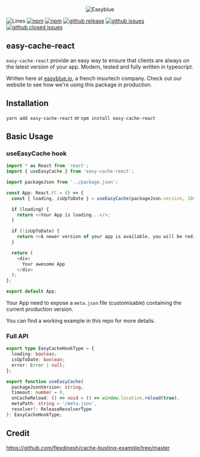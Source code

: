 <center><img src="https://i.imgur.com/bo6FcQ7.png" alt="Easyblue" /></center>

![Lines](https://img.shields.io/badge/Coverage-85.42%25-yellow.svg)
[![npm](https://img.shields.io/npm/v/easy-cache-react.svg?style=flat-square)](https://www.npmjs.com/package/easy-cache-react)
[![npm](https://img.shields.io/npm/dm/easy-cache-react.svg?style=flat-square&colorB=007ec6)](https://www.npmjs.com/package/easy-cache-react)
[![github release](https://img.shields.io/github/release/easyblueio/easy-cache-react.svg?style=flat-square)](https://github.com/easyblueio/easy-cache-react/releases)
[![github issues](https://img.shields.io/github/issues/easyblueio/easy-cache-react.svg?style=flat-square)](https://github.com/easyblueio/easy-cache-react/issues)
[![github closed issues](https://img.shields.io/github/issues-closed/easyblueio/easy-cache-react.svg?style=flat-square&colorB=44cc11)](https://github.com/easyblueio/easy-cache-react/issues?q=is%3Aissue+is%3Aclosed)

## easy-cache-react

`easy-cache-react` provide an easy way to ensure that clients are always on the latest version of your app. Modern, tested and fully written in typescript.

Written here at [easyblue.io](https://www.easyblue.io/), a french insurtech company. Check out our website to see how we're using this package in production.

## Installation
 
 `yarn add easy-cache-react` or `npm install easy-cache-react`

## Basic Usage

### useEasyCache hook

```typescript jsx
import * as React from 'react';
import { useEasyCache } from 'easy-cache-react';

import packageJson from '../package.json';

const App: React.FC = () => {
  const { loading, isUpToDate } = useEasyCache(packageJson.version, 1000);

  if (loading) {
    return <>Your App is loading...</>;  
  }

  if (!isUpToDate) {
    return <>A newer version of your app is available, you will be redirected soon...</>;
  }

  return (
    <div>
      Your awesome App
    </div>
  );
};

export default App;
```

Your App need to expose a `meta.json` file (customisable) containing the current production version.

You can find a working example in this repo for more details.

### Full API

```typescript
export type EasyCacheHookType = {
  loading: boolean;
  isUpToDate: boolean;
  error: Error | null;
};

export function useEasyCache(
  packageJsonVersion: string,
  timeout: number = 0,
  onCacheReload: () => void = () => window.location.reload(true),
  metaPath: string = '/meta.json',
  resolver?: ReleaseResolverType
): EasyCacheHookType;
```


## Credit

https://github.com/flexdinesh/cache-busting-example/tree/master
